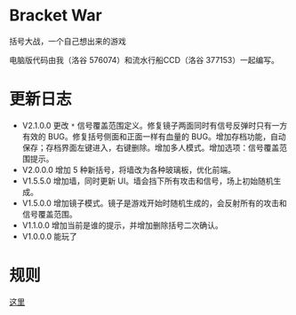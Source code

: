 # Bracket War
括号大战，一个自己想出来的游戏

电脑版代码由我（洛谷 576074）和流水行船CCD（洛谷 377153）一起编写。

# 更新日志
- V2.1.0.0 更改 `*` 信号覆盖范围定义。修复镜子两面同时有信号反弹时只有一方有效的 BUG。修复括号侧面和正面一样有血量的 BUG。增加存档功能，自动保存；存档界面左键进入，右键删除。增加多人模式。增加选项：信号覆盖范围提示。
- V2.0.0.0 增加 5 种新括号，将墙改为各种玻璃板，优化前端。
- V1.5.5.0 增加墙，同时更新 UI。墙会挡下所有攻击和信号，场上初始随机生成。
- V1.5.0.0 增加镜子模式。镜子是游戏开始时随机生成的，会反射所有的攻击和信号覆盖范围。
- V1.1.0.0 增加当前是谁的提示，并增加删除括号二次确认。
- V1.0.0.0 能玩了

# 规则
[这里](https://www.luogu.com.cn/problem/T583533)
